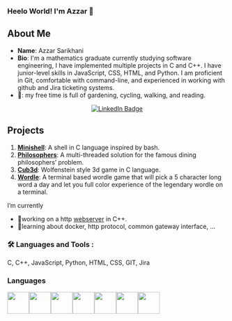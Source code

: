 ### Heelo World! I'm Azzar 👋

## About Me

- **Name**: Azzar Sarikhani
- **Bio**: I'm a mathematics graduate currently studying software engineering, I have implemented multiple projects in C and C++. I have junior-level skills in JavaScript, CSS, HTML, and Python. I am proficient in Git, comfortable with command-line, and experienced in working with github and Jira ticketing systems.
- 🚴: my free time is full of gardening, cycling, walking, and reading.

<div id="badges" align="center">
  <a href="www.linkedin.com/in/azzar-sarikhani-07a912117">
    <img src="https://img.shields.io/badge/LinkedIn-blue?style=for-the-badge&logo=linkedin&logoColor=white" alt="LinkedIn Badge"/>
  </a>
</div>

## Projects

1. [**Minishell**](https://github.com/azarSarikhani/minishell): A shell in C language inspired by bash.
2. [**Philosophers**](https://github.com/azarSarikhani/Philosophers): A multi-threaded solution for the famous dining philosophers’ problem.
3. [**Cub3d**](https://github.com/azarSarikhani/cub3d): Wolfenstein style 3d game in C language.
4. [**Wordle**](https://github.com/azarSarikhani/42-wordle): A terminal based wordle game that will pick a 5 character long word a day and let you full color experience of the legendary wordle on a terminal.

 I’m currently
- 🔭working on a http <a href="https://github.com/jboucher154/WebServ" target="_blank">webserver</a> in C++. 
- 🌱learning about docker, http protocol, common gateway interface, ...

### :hammer_and_wrench: Languages and Tools :

 C, C++, JavaScript, Python, HTML, CSS, GIT, Jira


### Languages

<img height=50 src="https://cdn.jsdelivr.net/gh/devicons/devicon/icons/c/c-original.svg"/><img height=50 src="https://cdn.jsdelivr.net/gh/devicons/devicon/icons/cplusplus/cplusplus-original.svg"/><img height=50 src="https://cdn.jsdelivr.net/gh/devicons/devicon/icons/bash/bash-original.svg"/><img height=50 src="https://cdn.jsdelivr.net/gh/devicons/devicon/icons/html5/html5-original.svg"/><img height=50 src="https://cdn.jsdelivr.net/gh/devicons/devicon/icons/css3/css3-original.svg"/><img height=50 src="https://cdn.jsdelivr.net/gh/devicons/devicon/icons/python/python-original.svg"/><img height=50 src="https://cdn.jsdelivr.net/gh/devicons/devicon/icons/javascript/javascript-original.svg"/><img height=50/>

<!---
![Your GitHub Stats](https://github-readme-stats.vercel.app/api?username=azarSarikhani&show_icons=true&count_private=true&hide=prs&theme=radical)
-->
